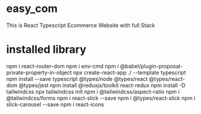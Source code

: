 # easy_com
This is React Typescript Ecommerce Website with full Stack
# installed library
npm i react-router-dom
npm i env-cmd
npm i @babel/plugin-proposal-private-property-in-object
npx create-react-app ./ --template typescript 
npm install --save typescript @types/node @types/react @types/react-dom @types/jest
npm install @reduxjs/toolkit react-redux
npm install -D tailwindcss
npx tailwindcss init
npm i @tailwindcss/aspect-ratio
npm i @tailwindcss/forms
npm i react-slick --save
npm i @types/react-slick
npm i slick-carousel --save
npm i react-icons